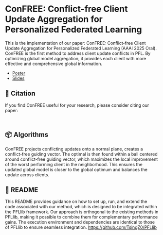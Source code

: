 # ConFREE: Conflict-free Client Update Aggregation for Personalized Federated Learning

This is the implementation of our paper: ConFREE: Conflict-free Client Update Aggregation for Personalized Federated Learning (AAAI 2025 Oral). ConFREE is the first method to address client update conflicts in PFL. By optimizing global model aggregation, it provides each client with more effective and comprehensive global information.





- [Poster](./ConFREE_Poster.pdf)
- [Slides](./Hao%20Zheng_ConFREE_AAAI2025_Oral.pdf)


## 📝 Citation

If you find ConFREE useful for your research, please consider citing our paper:

```


```

## 📦 Algorithms
ConFREE projects conflicting updates onto a normal plane, creates a conflict-free guiding vector. The optimal is then found within a ball centered around conflict-free guiding vector, which maximizes the local improvement of the worst performing client in the neighborhood. This ensures the updated global model is closer to the global optimum and balances the update across clients.



## 📄 README
This README provides guidance on how to set up, run, and extend the code associated with our method, which is designed to be integrated within the PFLlib framework. Our approach is orthogonal to the existing methods in PFLlib, making it possible to combine them for complementary performance gains. The execution environment and dependencies are identical to those of PFLlib to ensure seamless integration.
https://github.com/TsingZ0/PFLlib
